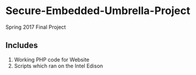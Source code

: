 # Secure-Embedded-Umbrella-Project
Spring 2017 Final Project

## Includes

1. Working PHP code for Website
2. Scripts which ran on the Intel Edison
